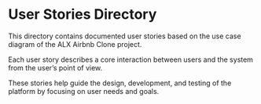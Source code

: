 # User Stories Directory

This directory contains documented user stories based on the use case diagram of the ALX Airbnb Clone project.

Each user story describes a core interaction between users and the system from the user’s point of view.

These stories help guide the design, development, and testing of the platform by focusing on user needs and goals.
